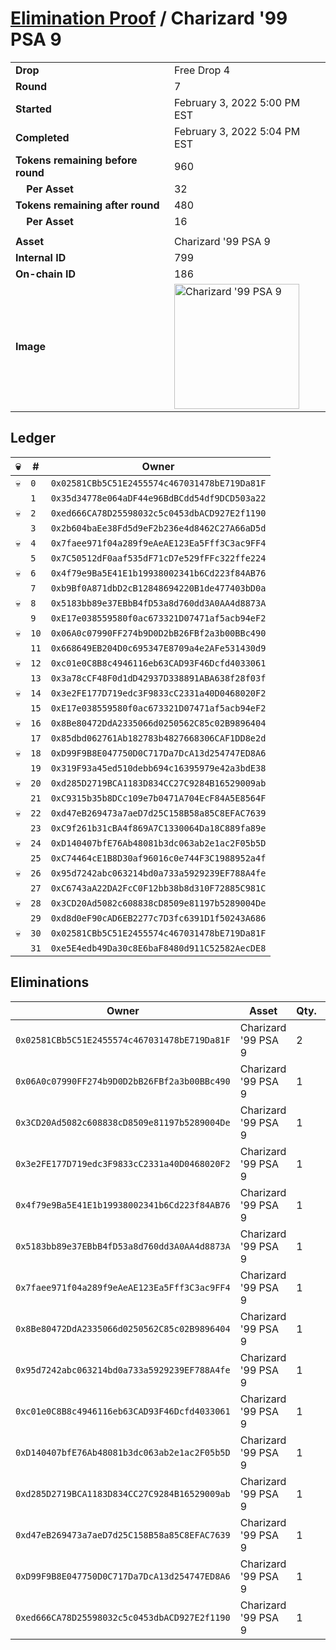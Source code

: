 # [Elimination Proof](./readme.md) / Charizard &#039;99 PSA 9

|||
|---|---|
| **Drop** | Free Drop 4 |
| **Round** | 7 |
| **Started** | February 3, 2022 5:00 PM EST |
| **Completed** | February 3, 2022 5:04 PM EST |
| **Tokens remaining before round** | 960 |
| **&nbsp;&nbsp;&nbsp;&nbsp;Per Asset** | 32 |
| **Tokens remaining after round** | 480 |
| **&nbsp;&nbsp;&nbsp;&nbsp;Per Asset** | 16 |
| | |
| **Asset** | Charizard &#039;99 PSA 9 |
| **Internal ID** | 799 |
| **On-chain ID** | 186 |
| **Image** | <img src="https://tcdn.blokpax.com/957181fa-d3d7-4025-b1f0-59aa8883bd9f/807698a1ab9dbf0f0862060511bdc4810dc0fa0ea5310875e3686bc28b52f709.jpg" height="200" alt="Charizard &#039;99 PSA 9" /> |

## Ledger

| 💀 | # | Owner |
| --- | --- | --- |
| 💀 | `0` | `0x02581CBb5C51E2455574c467031478bE719Da81F` |
|  | `1` | `0x35d34778e064aDF44e96BdBCdd54df9DCD503a22` |
| 💀 | `2` | `0xed666CA78D25598032c5c0453dbACD927E2f1190` |
|  | `3` | `0x2b604baEe38Fd5d9eF2b236e4d8462C27A66aD5d` |
| 💀 | `4` | `0x7faee971f04a289f9eAeAE123Ea5Fff3C3ac9FF4` |
|  | `5` | `0x7C50512dF0aaf535dF71cD7e529fFFc322ffe224` |
| 💀 | `6` | `0x4f79e9Ba5E41E1b19938002341b6Cd223f84AB76` |
|  | `7` | `0xb9Bf0A871dbD2cB12848694220B1de477403bD0a` |
| 💀 | `8` | `0x5183bb89e37EBbB4fD53a8d760dd3A0AA4d8873A` |
|  | `9` | `0xE17e038559580f0ac673321D07471af5acb94eF2` |
| 💀 | `10` | `0x06A0c07990FF274b9D0D2bB26FBf2a3b00BBc490` |
|  | `11` | `0x668649EB204D0c695347E8709a4e2AFe531430d9` |
| 💀 | `12` | `0xc01e0C8B8c4946116eb63CAD93F46Dcfd4033061` |
|  | `13` | `0x3a78cCF48F0d1dD42937D338891ABA638f28f03f` |
| 💀 | `14` | `0x3e2FE177D719edc3F9833cC2331a40D0468020F2` |
|  | `15` | `0xE17e038559580f0ac673321D07471af5acb94eF2` |
| 💀 | `16` | `0x8Be80472DdA2335066d0250562C85c02B9896404` |
|  | `17` | `0x85dbd062761Ab182783b4827668306CAF1DD8e2d` |
| 💀 | `18` | `0xD99F9B8E047750D0C717Da7DcA13d254747ED8A6` |
|  | `19` | `0x319F93a45ed510debb694c16395979e42a3bdE38` |
| 💀 | `20` | `0xd285D2719BCA1183D834CC27C9284B16529009ab` |
|  | `21` | `0xC9315b35b8DCc109e7b0471A704EcF84A5E8564F` |
| 💀 | `22` | `0xd47eB269473a7aeD7d25C158B58a85C8EFAC7639` |
|  | `23` | `0xC9f261b31cBA4f869A7C1330064Da18C889fa89e` |
| 💀 | `24` | `0xD140407bfE76Ab48081b3dc063ab2e1ac2F05b5D` |
|  | `25` | `0xC74464cE1B8D30af96016c0e744F3C1988952a4f` |
| 💀 | `26` | `0x95d7242abc063214bd0a733a5929239EF788A4fe` |
|  | `27` | `0xC6743aA22DA2FcC0F12bb38b8d310F72885C981C` |
| 💀 | `28` | `0x3CD20Ad5082c608838cD8509e81197b5289004De` |
|  | `29` | `0xd8d0eF90cAD6EB2277c7D3fc6391D1f50243A686` |
| 💀 | `30` | `0x02581CBb5C51E2455574c467031478bE719Da81F` |
|  | `31` | `0xe5E4edb49Da30c8E6baF8480d911C52582AecDE8` |


## Eliminations

| Owner | Asset | Qty. | Transaction |
| --- | --- | --- | --- |
| `0x02581CBb5C51E2455574c467031478bE719Da81F` | Charizard '99 PSA 9 | 2 | [Polygonscan](https://polygonscan.com/tx/0x24f8842e87eabdcf7d80039e3a291c77ef2ef3ccd59e8332e5ea2ed5ad64c950) |
| `0x06A0c07990FF274b9D0D2bB26FBf2a3b00BBc490` | Charizard '99 PSA 9 | 1 | [Polygonscan](https://polygonscan.com/tx/0x56cd25166b1a66dc0d77759b247cbdfa30e0d7fe5a5dac14efd7216a0881de87) |
| `0x3CD20Ad5082c608838cD8509e81197b5289004De` | Charizard '99 PSA 9 | 1 | [Polygonscan](https://polygonscan.com/tx/0xfb61a0eb7b638c8a7bf628404f66967753092074031c0ab81256202b2fcfe5bc) |
| `0x3e2FE177D719edc3F9833cC2331a40D0468020F2` | Charizard '99 PSA 9 | 1 | [Polygonscan](https://polygonscan.com/tx/0x5fef5e0b404ef3e7428210bf8500033da9677a2b3f83ee750ab71aa4fb7c41e6) |
| `0x4f79e9Ba5E41E1b19938002341b6Cd223f84AB76` | Charizard '99 PSA 9 | 1 | [Polygonscan](https://polygonscan.com/tx/0x075d3df0c862980010e2898763b09d38aec51bafdf849a589b13f13ff26c2156) |
| `0x5183bb89e37EBbB4fD53a8d760dd3A0AA4d8873A` | Charizard '99 PSA 9 | 1 | [Polygonscan](https://polygonscan.com/tx/0x84c4a780ec4bf9bfb73e47908d52a5aab0f64ea5f17ae574028511fc36b2052a) |
| `0x7faee971f04a289f9eAeAE123Ea5Fff3C3ac9FF4` | Charizard '99 PSA 9 | 1 | [Polygonscan](https://polygonscan.com/tx/0xd9ff102ceeef1b30bc42bf3a84614a858349ea0d018a16bff6976cf935ed0504) |
| `0x8Be80472DdA2335066d0250562C85c02B9896404` | Charizard '99 PSA 9 | 1 | [Polygonscan](https://polygonscan.com/tx/0x26629bffa925291f9ec28fae6825174c0fd716917fc855f55f9156ab90bcc4a7) |
| `0x95d7242abc063214bd0a733a5929239EF788A4fe` | Charizard '99 PSA 9 | 1 | [Polygonscan](https://polygonscan.com/tx/0x319d5582ffd6dd5d5e5d5fcf0f4634921a9d373edff98ff63e1fb33f20745cde) |
| `0xc01e0C8B8c4946116eb63CAD93F46Dcfd4033061` | Charizard '99 PSA 9 | 1 | [Polygonscan](https://polygonscan.com/tx/0x86348f5eeb1b3a1659ad6da2a69c83452efdf28fe7217666e6e931adb01b52b0) |
| `0xD140407bfE76Ab48081b3dc063ab2e1ac2F05b5D` | Charizard '99 PSA 9 | 1 | [Polygonscan](https://polygonscan.com/tx/0x46a2c8a42b940925ea7b0d095ff14848bc870c35703710c4c668267a94a64f2c) |
| `0xd285D2719BCA1183D834CC27C9284B16529009ab` | Charizard '99 PSA 9 | 1 | [Polygonscan](https://polygonscan.com/tx/0xf351e031d2a91b05d992a0039210adcf78ee99879ff07af19e5139b8157461b8) |
| `0xd47eB269473a7aeD7d25C158B58a85C8EFAC7639` | Charizard '99 PSA 9 | 1 | [Polygonscan](https://polygonscan.com/tx/0x8a8638bb50e15e8c39db899ad3282dba8b7173737fcbef1c897914f7b770a42b) |
| `0xD99F9B8E047750D0C717Da7DcA13d254747ED8A6` | Charizard '99 PSA 9 | 1 | [Polygonscan](https://polygonscan.com/tx/0xe6f387f51181e76d62c1fffca6382dfad391d30939f60eca423a51cbc3c0cb7e) |
| `0xed666CA78D25598032c5c0453dbACD927E2f1190` | Charizard '99 PSA 9 | 1 | [Polygonscan](https://polygonscan.com/tx/0xf14357cb3e413c7e5aac77297a8ef89a606aa8352419ecb65bf8591252d671d1) |
